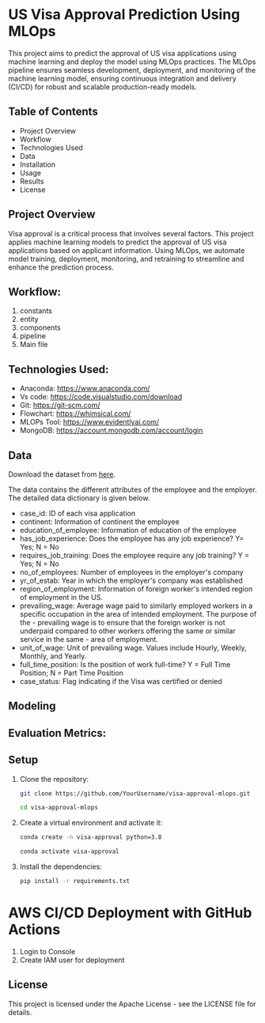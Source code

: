 # US Visa Approval Prediction Using MLOps

This project aims to predict the approval of US visa applications using machine learning and deploy the model using MLOps practices. The MLOps pipeline ensures seamless development, deployment, and monitoring of the machine learning model, ensuring continuous integration and delivery (CI/CD) for robust and scalable production-ready models.

## Table of Contents

- Project Overview
- Workflow
- Technologies Used
- Data
- Installation
- Usage
- Results
- License

## Project Overview

Visa approval is a critical process that involves several factors. This project applies machine learning models to predict the approval of US visa applications based on applicant information. Using MLOps, we automate model training, deployment, monitoring, and retraining to streamline and enhance the prediction process.

## Workflow:

1. constants
2. entity
3. components
4. pipeline
5. Main file

## Technologies Used:

- Anaconda: https://www.anaconda.com/
- Vs code: https://code.visualstudio.com/download
- Git: https://git-scm.com/
- Flowchart: https://whimsical.com/
- MLOPs Tool: https://www.evidentlyai.com/
- MongoDB: https://account.mongodb.com/account/login

## Data
Download the dataset from [here](https://www.kaggle.com/datasets/moro23/easyvisa-dataset).

The data contains the different attributes of the employee and the employer. The detailed data dictionary is given below.

- case_id: ID of each visa application
- continent: Information of continent the employee
- education_of_employee: Information of education of the employee
- has_job_experience: Does the employee has any job experience? Y= Yes; N = No
- requires_job_training: Does the employee require any job training? Y = Yes; N = No
- no_of_employees: Number of employees in the employer's company
- yr_of_estab: Year in which the employer's company was established
- region_of_employment: Information of foreign worker's intended region of employment in the US.
- prevailing_wage: Average wage paid to similarly employed workers in a specific occupation in the area of intended employment. The purpose of the - prevailing wage is to ensure that the foreign worker is not underpaid compared to other workers offering the same or similar service in the same - area of employment.
- unit_of_wage: Unit of prevailing wage. Values include Hourly, Weekly, Monthly, and Yearly.
- full_time_position: Is the position of work full-time? Y = Full Time Position; N = Part Time Position
- case_status: Flag indicating if the Visa was certified or denied

## Modeling


## Evaluation Metrics:



## Setup
1. Clone the repository:

    ```bash
    git clone https://github.com/YourUsername/visa-approval-mlops.git
    ```
    ```bash
    cd visa-approval-mlops
    ```

2. Create a virtual environment and activate it:

    ``` bash
    conda create -n visa-approval python=3.8
    ```
    ```bash
    conda activate visa-approval
    ```

3. Install the dependencies:

    ```bash
    pip install -r requirements.txt
    ```

# AWS CI/CD Deployment with GitHub Actions
1. Login to Console
2. Create IAM user for deployment



## License
This project is licensed under the Apache License - see the LICENSE file for details.

